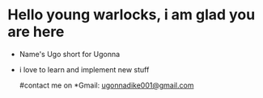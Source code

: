 # Hello young warlocks, i am glad you are here
* Name's Ugo short for Ugonna
* i love to learn and implement new stuff

  #contact me on
  *Gmail: ugonnadike001@gmail.com
  
